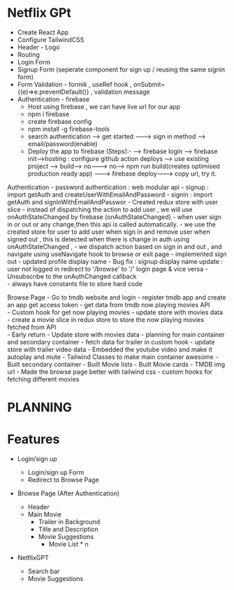 # Netflix GPt

- Create React App
- Configure TailwindCSS
- Header - Logo
- Routing
- Login Form
- Signup Form (seperate component for sign up / reusing the same signin form)
- Form Validation - formik , useRef hook , onSubmit={(e)=>e.preventDefault()} , validation message
- Authentication - firebase 
    - Host using firebase , we can have live url for our app
    - npm i firebase
    - create firebase config
    - npm install -g firebase-tools
    - search authentication --> get started ---> sign in method --> email/password(enable)
    - Deploy the app to firebase (Steps):-
    --> firebase login 
    --> firebase init-->hosting : configure github action deploys --> use existing project --> build--> no---> no--> npm run build(creates optimised production ready app)
    ---> firebase deploy---> copy url, try it.

 Authentication 
    - password authentication :  web modular api
    - signup : import getAuth and createUserWithEmailAndPassword 
    - signin : import getAuth and signInWithEmailAndPasswor 
    - Created redux store with user slice
    - instead of dispatching the action to add user , we will use onAuthStateChanged by firebase 
    (onAuthStateChanged) - when user sign in or out or any change,then  this api is called automatically.
    - we use the created store for user to add user when sign in and remove user when signed out , this is detected when there is change in auth using onAuthStateChanged , 
    - we dispatch action based on sign in and out , and navigate using useNavigate hook to browse or exit page
    - implemented sign out
    - updated profile display name
    - Bug fix : signup display name update
              : user not logged in redirect to '/browse' to '/' login page & vice versa
    - Unsubscribe to the onAuthChanged callback  
    - always have constants file to store hard code      

Browse Page 
    - Go to tmdb website and login
    - register tmdb app and create an app get access token
    - get data from tmdb now playing movies API  
    - Custom hook for get now playing movies 
    - update store with movies data  
    - create a movie slice in redux store to store the now playing movies fetched from API    
    - Early return
    - Update store with movies data
    - planning for main container and secondary container
    - fetch data for trailer in custom hook
    - update store with trailer video data
    - Embedded the youtube video and make it autoplay and mute
    - Tailwind Classes to make main container awesome
    - Built secondary container
    - Built Movie lists
    - Built Movie cards
    - TMDB img url
    - Made the browse page better with tailwind css 
    - custom hooks for fetching different movies
# PLANNING
# Features 
- Login/sign up
    - Login/sign up Form
    - Redirect to Browse Page

- Browse Page (After Authentication)
    - Header
    - Main Movie
        - Trailer in Background
        - Title and Description
        - Movie Suggestions
            - Movie List * n

- NetflixGPT
    - Search bar            
    - Movie Suggestions

    
                